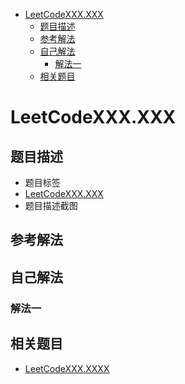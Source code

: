 <!-- TOC -->

- [LeetCodeXXX.XXX](#leetcodexxxxxx)
  - [题目描述](#题目描述)
  - [参考解法](#参考解法)
  - [自己解法](#自己解法)
    - [解法一](#解法一)
  - [相关题目](#相关题目)

<!-- /TOC -->
# LeetCodeXXX.XXX
## 题目描述
- 题目标签
- [LeetCodeXXX.XXX](链接)
- 题目描述截图
## 参考解法
## 自己解法
### 解法一
## 相关题目
- [LeetCodeXXX.XXXX](链接)
